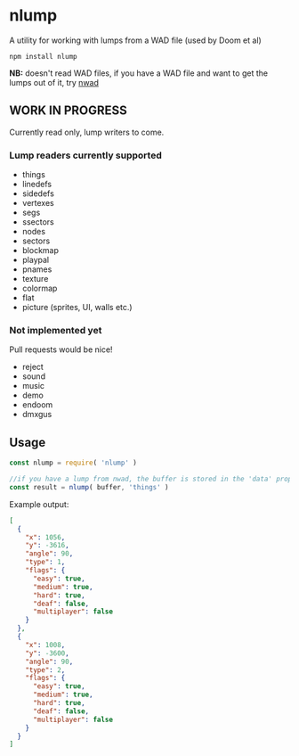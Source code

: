 # nlump

A utility for working with lumps from a WAD file (used by Doom et al)

`npm install nlump`

**NB:** doesn't read WAD files, if you have a WAD file and want to get the lumps
out of it, try [nwad](https://github.com/nrkn/nwad)

## WORK IN PROGRESS

Currently read only, lump writers to come.

### Lump readers currently supported

* things
* linedefs
* sidedefs
* vertexes
* segs
* ssectors
* nodes
* sectors
* blockmap
* playpal
* pnames
* texture
* colormap
* flat
* picture (sprites, UI, walls etc.)

### Not implemented yet

Pull requests would be nice!

* reject
* sound
* music
* demo
* endoom
* dmxgus

## Usage

```javascript
const nlump = require( 'nlump' )

//if you have a lump from nwad, the buffer is stored in the 'data' property
const result = nlump( buffer, 'things' )
```

Example output:

```json
[
  {
    "x": 1056,
    "y": -3616,
    "angle": 90,
    "type": 1,
    "flags": {
      "easy": true,
      "medium": true,
      "hard": true,
      "deaf": false,
      "multiplayer": false
    }
  },
  {
    "x": 1008,
    "y": -3600,
    "angle": 90,
    "type": 2,
    "flags": {
      "easy": true,
      "medium": true,
      "hard": true,
      "deaf": false,
      "multiplayer": false
    }
  }
]
```